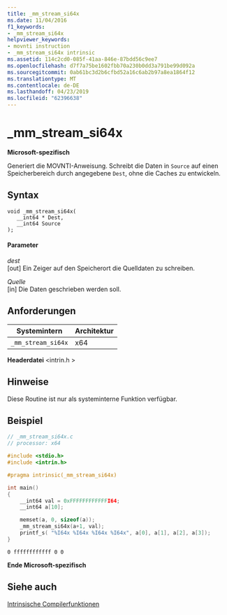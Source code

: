 ```yaml
---
title: _mm_stream_si64x
ms.date: 11/04/2016
f1_keywords:
- _mm_stream_si64x
helpviewer_keywords:
- movnti instruction
- _mm_stream_si64x intrinsic
ms.assetid: 114c2cd0-085f-41aa-846e-87bdd56c9ee7
ms.openlocfilehash: d7f7a75be1602fbb70a230b0dd3a791be99d092a
ms.sourcegitcommit: 0ab61bc3d2b6cfbd52a16c6ab2b97a8ea1864f12
ms.translationtype: MT
ms.contentlocale: de-DE
ms.lasthandoff: 04/23/2019
ms.locfileid: "62396638"
---
```

# <a name="mmstreamsi64x"></a>_mm_stream_si64x

**Microsoft-spezifisch**

Generiert die MOVNTI-Anweisung. Schreibt die Daten in `Source` auf einen Speicherbereich durch angegebene `Dest`, ohne die Caches zu entwickeln.

## <a name="syntax"></a>Syntax

```
void _mm_stream_si64x(
   __int64 * Dest,
   __int64 Source
);
```

#### <a name="parameters"></a>Parameter

*dest*<br/>
[out] Ein Zeiger auf den Speicherort die Quelldaten zu schreiben.

*Quelle*<br/>
[in] Die Daten geschrieben werden soll.

## <a name="requirements"></a>Anforderungen

|Systemintern|Architektur|
|---------------|------------------|
|`_mm_stream_si64x`|x64|

**Headerdatei** \<intrin.h >

## <a name="remarks"></a>Hinweise

Diese Routine ist nur als systeminterne Funktion verfügbar.

## <a name="example"></a>Beispiel

```C
// _mm_stream_si64x.c
// processor: x64

#include <stdio.h>
#include <intrin.h>

#pragma intrinsic(_mm_stream_si64x)

int main()
{
    __int64 val = 0xFFFFFFFFFFFFI64;
    __int64 a[10];

    memset(a, 0, sizeof(a));
    _mm_stream_si64x(a+1, val);
    printf_s( "%I64x %I64x %I64x %I64x", a[0], a[1], a[2], a[3]);
}
```

```Output
0 ffffffffffff 0 0
```

**Ende Microsoft-spezifisch**

## <a name="see-also"></a>Siehe auch

[Intrinsische Compilerfunktionen](../intrinsics/compiler-intrinsics.md)